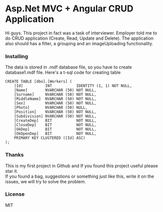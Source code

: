 # Asp.Net MVC + Angular CRUD Application

Hi guys. This project in fact was a task of interviewer. 
Employer told me to do CRUD application (Create, Read, Update and Delete).
The application also should has a filter, a grouping and an imageUploading functionality.

### Installing

The data is stored in .mdf database file, so you have to create database1.mdf file. 
Here's a t-sql code for creating table

```
CREATE TABLE [dbo].[Workers] (
    [Id]          INT           IDENTITY (1, 1) NOT NULL,
    [Name]        NVARCHAR (50) NOT NULL,
    [Surname]     NVARCHAR (50) NOT NULL,
    [MiddleName]  NVARCHAR (50) NOT NULL,
    [Sex]         NVARCHAR (50) NOT NULL,
    [Photo]       NVARCHAR (50) NULL,
    [Position]    NVARCHAR (50) NOT NULL,
    [Subdivision] NVARCHAR (50) NOT NULL,
    [CreateDep]   BIT           NOT NULL,
    [CloseDep]    BIT           NOT NULL,
    [OkDep]       BIT           NOT NULL,
    [OkOpenDep]   BIT           NOT NULL,
    PRIMARY KEY CLUSTERED ([Id] ASC)
);
```

### Thanks

This is my first project in Github and If you found this project useful please star it.  
If you found a bag, suggestions or something just like this, 
write it on the issues, we will try to solve the problem.

### License

MIT